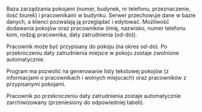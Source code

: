Baza zarządzania pokojami (numer, budynek, nr telefonu, przeznaczenie, ilość biurek) i pracownikami w budynku. Serwer przechowuje dane w bazie danych, a klienci pozwalają ją przeglądać i edytować. Możliwość dodawania pokojów oraz pracowników (imię, nazwisko, numer telefonu kom, rodząj pracownika, daty zatrudnienia (od-do)).

Pracownik może być przypisany do pokoju (na okres od-do). Po przekroczeniu daty zatrudnienia miejsce w pokoju zostaje zwolnione automatycznie. 

Program ma pozwolić na generowanie listy tekstowej pokojów (z informacjami o pracownikach i wolnych miejscach) oraz pracowników z przypisanymi pokojami.

Pracownik po przekroczeniu daty zatrudnienia zostaje automatycznie zarchiwizowany (przeniesiony do odpowiedniej tabeli).
